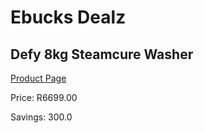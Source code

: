 
# Ebucks Dealz
## Defy 8kg Steamcure Washer
[Product Page](https://www.ebucks.com/web/shop/productSelected.do?prodId=973436951&catId=704981826)

Price: R6699.00

Savings: 300.0


	